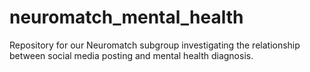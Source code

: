 # neuromatch_mental_health
Repository for our Neuromatch subgroup investigating the relationship between social media posting and mental health diagnosis.
